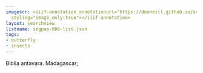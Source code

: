 ```yaml
---
imagescr: <iiif-annotation annotationurl="https://dnoneill.github.io/annotate/annotations/segpap-006-003.json"
  styling="image_only:true"></iiif-annotation>
layout: searchview
listname: segpap-006-list.json
tags:
- butterfly
- insects
---
```

Biblia antavara. Madagascar;